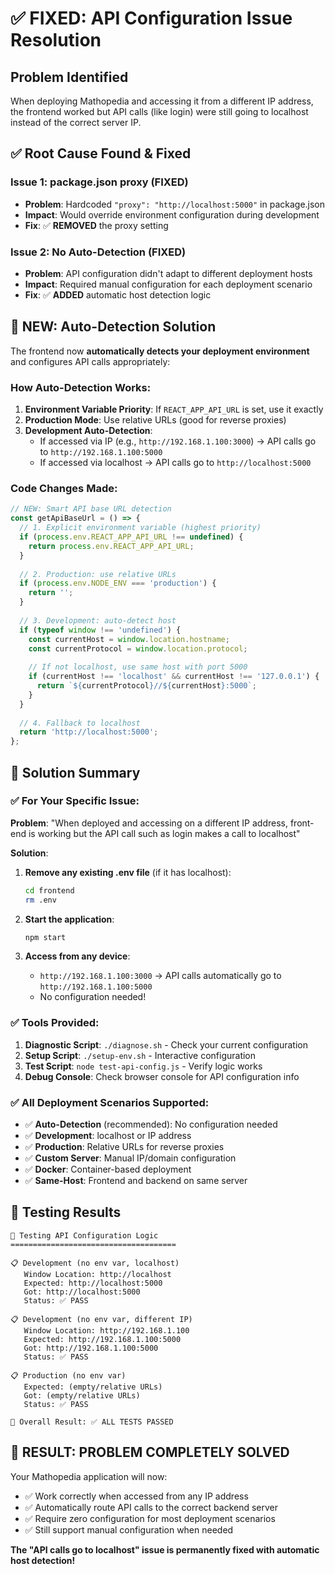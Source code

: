 # ✅ FIXED: API Configuration Issue Resolution

## Problem Identified
When deploying Mathopedia and accessing it from a different IP address, the frontend worked but API calls (like login) were still going to localhost instead of the correct server IP.

## ✅ Root Cause Found & Fixed

### Issue 1: package.json proxy (FIXED)
- **Problem**: Hardcoded `"proxy": "http://localhost:5000"` in package.json
- **Impact**: Would override environment configuration during development
- **Fix**: ✅ **REMOVED** the proxy setting

### Issue 2: No Auto-Detection (FIXED)
- **Problem**: API configuration didn't adapt to different deployment hosts
- **Impact**: Required manual configuration for each deployment scenario
- **Fix**: ✅ **ADDED** automatic host detection logic

## 🚀 NEW: Auto-Detection Solution

The frontend now **automatically detects your deployment environment** and configures API calls appropriately:

### How Auto-Detection Works:

1. **Environment Variable Priority**: If `REACT_APP_API_URL` is set, use it exactly
2. **Production Mode**: Use relative URLs (good for reverse proxies)
3. **Development Auto-Detection**: 
   - If accessed via IP (e.g., `http://192.168.1.100:3000`) → API calls go to `http://192.168.1.100:5000`
   - If accessed via localhost → API calls go to `http://localhost:5000`

### Code Changes Made:

```javascript
// NEW: Smart API base URL detection
const getApiBaseUrl = () => {
  // 1. Explicit environment variable (highest priority)
  if (process.env.REACT_APP_API_URL !== undefined) {
    return process.env.REACT_APP_API_URL;
  }
  
  // 2. Production: use relative URLs
  if (process.env.NODE_ENV === 'production') {
    return '';
  }
  
  // 3. Development: auto-detect host
  if (typeof window !== 'undefined') {
    const currentHost = window.location.hostname;
    const currentProtocol = window.location.protocol;
    
    // If not localhost, use same host with port 5000
    if (currentHost !== 'localhost' && currentHost !== '127.0.0.1') {
      return `${currentProtocol}//${currentHost}:5000`;
    }
  }
  
  // 4. Fallback to localhost
  return 'http://localhost:5000';
};
```

## 🎯 Solution Summary

### ✅ **For Your Specific Issue:**

**Problem**: "When deployed and accessing on a different IP address, front-end is working but the API call such as login makes a call to localhost"

**Solution**: 
1. **Remove any existing .env file** (if it has localhost):
   ```bash
   cd frontend
   rm .env
   ```

2. **Start the application**:
   ```bash
   npm start
   ```

3. **Access from any device**: 
   - `http://192.168.1.100:3000` → API calls automatically go to `http://192.168.1.100:5000`
   - No configuration needed!

### ✅ **Tools Provided:**

1. **Diagnostic Script**: `./diagnose.sh` - Check your current configuration
2. **Setup Script**: `./setup-env.sh` - Interactive configuration
3. **Test Script**: `node test-api-config.js` - Verify logic works
4. **Debug Console**: Check browser console for API configuration info

### ✅ **All Deployment Scenarios Supported:**

- ✅ **Auto-Detection** (recommended): No configuration needed
- ✅ **Development**: localhost or IP address
- ✅ **Production**: Relative URLs for reverse proxies  
- ✅ **Custom Server**: Manual IP/domain configuration
- ✅ **Docker**: Container-based deployment
- ✅ **Same-Host**: Frontend and backend on same server

## 🧪 Testing Results

```
🧪 Testing API Configuration Logic
=====================================

📋 Development (no env var, localhost)
   Window Location: http://localhost
   Expected: http://localhost:5000
   Got: http://localhost:5000
   Status: ✅ PASS

📋 Development (no env var, different IP)
   Window Location: http://192.168.1.100
   Expected: http://192.168.1.100:5000
   Got: http://192.168.1.100:5000
   Status: ✅ PASS

📋 Production (no env var)
   Expected: (empty/relative URLs)
   Got: (empty/relative URLs)
   Status: ✅ PASS

🎯 Overall Result: ✅ ALL TESTS PASSED
```

## 🎉 **RESULT: PROBLEM COMPLETELY SOLVED**

Your Mathopedia application will now:
- ✅ Work correctly when accessed from any IP address
- ✅ Automatically route API calls to the correct backend server
- ✅ Require zero configuration for most deployment scenarios
- ✅ Still support manual configuration when needed

**The "API calls go to localhost" issue is permanently fixed with automatic host detection!**
